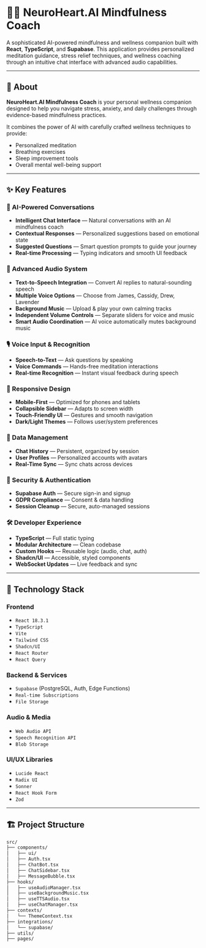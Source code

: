 # 🧘‍♀️ NeuroHeart.AI Mindfulness Coach

A sophisticated AI-powered mindfulness and wellness companion built with **React**, **TypeScript**, and **Supabase**. This application provides personalized meditation guidance, stress relief techniques, and wellness coaching through an intuitive chat interface with advanced audio capabilities.

---

## 🌟 About

**NeuroHeart.AI Mindfulness Coach** is your personal wellness companion designed to help you navigate stress, anxiety, and daily challenges through evidence-based mindfulness practices.

It combines the power of AI with carefully crafted wellness techniques to provide:
- Personalized meditation
- Breathing exercises
- Sleep improvement tools
- Overall mental well-being support

---

## ✨ Key Features

### 🤖 AI-Powered Conversations
- **Intelligent Chat Interface** — Natural conversations with an AI mindfulness coach  
- **Contextual Responses** — Personalized suggestions based on emotional state  
- **Suggested Questions** — Smart question prompts to guide your journey  
- **Real-time Processing** — Typing indicators and smooth UI feedback  

### 🎵 Advanced Audio System
- **Text-to-Speech Integration** — Convert AI replies to natural-sounding speech  
- **Multiple Voice Options** — Choose from James, Cassidy, Drew, Lavender  
- **Background Music** — Upload & play your own calming tracks  
- **Independent Volume Controls** — Separate sliders for voice and music  
- **Smart Audio Coordination** — AI voice automatically mutes background music  

### 🎙️ Voice Input & Recognition
- **Speech-to-Text** — Ask questions by speaking  
- **Voice Commands** — Hands-free meditation interactions  
- **Real-time Recognition** — Instant visual feedback during speech  

### 📱 Responsive Design
- **Mobile-First** — Optimized for phones and tablets  
- **Collapsible Sidebar** — Adapts to screen width  
- **Touch-Friendly UI** — Gestures and smooth navigation  
- **Dark/Light Themes** — Follows user/system preferences  

### 💾 Data Management
- **Chat History** — Persistent, organized by session  
- **User Profiles** — Personalized accounts with avatars  
- **Real-Time Sync** — Sync chats across devices  

### 🔐 Security & Authentication
- **Supabase Auth** — Secure sign-in and signup  
- **GDPR Compliance** — Consent & data handling  
- **Session Cleanup** — Secure, auto-managed sessions  

### 🛠️ Developer Experience
- **TypeScript** — Full static typing  
- **Modular Architecture** — Clean codebase  
- **Custom Hooks** — Reusable logic (audio, chat, auth)  
- **Shadcn/UI** — Accessible, styled components  
- **WebSocket Updates** — Live feedback and sync  

---

## 🚀 Technology Stack

### Frontend
- `React 18.3.1`
- `TypeScript`
- `Vite`
- `Tailwind CSS`
- `Shadcn/UI`
- `React Router`
- `React Query`

### Backend & Services
- `Supabase` (PostgreSQL, Auth, Edge Functions)
- `Real-time Subscriptions`
- `File Storage`

### Audio & Media
- `Web Audio API`
- `Speech Recognition API`
- `Blob Storage`

### UI/UX Libraries
- `Lucide React`
- `Radix UI`
- `Sonner`
- `React Hook Form`
- `Zod`

---

## 🏗️ Project Structure

```txt
src/
├── components/
│   ├── ui/
│   ├── Auth.tsx
│   ├── ChatBot.tsx
│   ├── ChatSidebar.tsx
│   ├── MessageBubble.tsx
├── hooks/
│   ├── useAudioManager.tsx
│   ├── useBackgroundMusic.tsx
│   ├── useTTSAudio.tsx
│   ├── useChatManager.tsx
├── contexts/
│   └── ThemeContext.tsx
├── integrations/
│   └── supabase/
├── utils/
├── pages/
